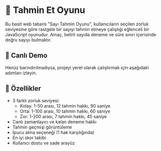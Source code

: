 # 🎯 Tahmin Et Oyunu

Bu basit web tabanlı "Sayı Tahmin Oyunu", kullanıcıların seçilen zorluk seviyesine göre rastgele bir sayıyı tahmin etmeye çalıştığı eğlenceli bir JavaScript oyunudur. Amaç, belirli sayıda deneme ve süre sınırı içerisinde doğru sayıyı bulmaktır.

## 🔗 Canlı Demo

Henüz barındırılmadıysa, projeyi yerel olarak çalıştırmak için aşağıdaki adımları izleyin.

## 🚀 Özellikler

- 3 farklı zorluk seviyesi:
  - Kolay: 1-50 arası, 12 tahmin hakkı, 90 saniye
  - Orta: 1-100 arası, 10 tahmin hakkı, 60 saniye
  - Zor: 1-200 arası, 7 tahmin hakkı, 45 saniye
- Canlı zamanlayıcı ve kalan deneme hakkı
- Tahmin geçmişi görüntüleme
- İpucu alma seçeneği (1 hak karşılığında)
- En iyi skor takibi
- Kullanıcı dostu ve sade arayüz
